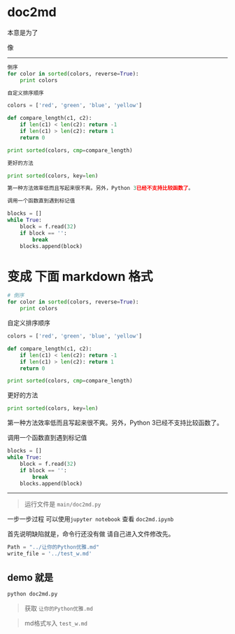 # doc2md

本意是为了

像

---

``` py
倒序
for color in sorted(colors, reverse=True):
    print colors

自定义排序顺序

colors = ['red', 'green', 'blue', 'yellow']

def compare_length(c1, c2):
    if len(c1) < len(c2): return -1
    if len(c1) > len(c2): return 1
    return 0

print sorted(colors, cmp=compare_length)

更好的方法

print sorted(colors, key=len)

第一种方法效率低而且写起来很不爽。另外，Python 3已经不支持比较函数了。

调用一个函数直到遇到标记值

blocks = []
while True:
    block = f.read(32)
    if block == '':
        break
    blocks.append(block)
```
# 变成 下面 markdown 格式
``` py
# 倒序
for color in sorted(colors, reverse=True):
    print colors

```
自定义排序顺序

``` py
colors = ['red', 'green', 'blue', 'yellow']

def compare_length(c1, c2):
    if len(c1) < len(c2): return -1
    if len(c1) > len(c2): return 1
    return 0

print sorted(colors, cmp=compare_length)

```
更好的方法

``` py
print sorted(colors, key=len)

```
第一种方法效率低而且写起来很不爽。另外，Python 3已经不支持比较函数了。

调用一个函数直到遇到标记值

``` py
blocks = []
while True:
    block = f.read(32)
    if block == '':
        break
    blocks.append(block)

```

---

> 运行文件是 ``main/doc2md.py``

一步一步过程 可以使用``jupyter notebook`` 查看 ``doc2md.ipynb``

首先说明缺陷就是，命令行还没有做
请自己进入文件修改先。
``` py
Path = "../让你的Python优雅.md"
write_file = '../test_w.md'
```


## demo 就是

``` py
python doc2md.py 
```
> 获取 ``让你的Python优雅.md``

> md格式``写``入 ``test_w.md``

